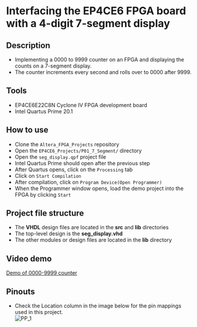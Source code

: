 # Interfacing the EP4CE6 FPGA board with a 4-digit 7-segment display  

## Description    
- Implementing a 0000 to 9999 counter on an FPGA and displaying the counts on a 7-segment display.
- The counter increments every second and rolls over to 0000 after 9999.

## Tools  
- EP4CE6E22C8N Cyclone IV FPGA development board  
- Intel Quartus Prime 20.1  

## How to use  
- Clone the ``Altera_FPGA_Projects`` repository  
- Open the ``EP4CE6_Projects/P01_7_Segment/`` directory  
- Open the ``seg_display.qpf`` project file  
- Intel Quartus Prime should open after the previous step  
- After Quartus opens, click on the ``Processing`` tab  
- Click on ``Start Compilation``  
- After compilation, click on ``Program Device(Open Programmer)``  
- When the Programmer window opens, load the demo project into the FPGA by clicking ``Start``

## Project file structure  
- The **VHDL** design files are located in the **src** and **lib** directories    
- The top-level design is the **seg_display.vhd**  
- The other modules or design files are located in the **lib** directory  

## Video demo  
[Demo of 0000-9999 counter](https://drive.google.com/file/d/18HfrSjUTn52hrJCpAqxuSTBJbvyD67L0/view?usp=sharing)  

## Pinouts  
- Check the Location column in the image below for the pin mappings used in this project.  
![PP_1](https://github.com/MUDAL/Altera_FPGA_Projects/assets/46250887/7777a5f1-e19d-4855-8cc9-40cfad824e8b)



